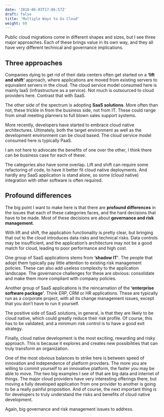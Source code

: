 ```yaml
---
date: '2018-06-03T17:06:57Z'
draft: false
title: 'Multiple Ways to Go Cloud'
weight: 60
---
```


Public cloud migrations come in different shapes and sizes, but I see three major approaches. Each of these brings value in its own way, and they all have very different technical and governance implications.

## Three approaches

Companies dying to get rid of their data centers often get started on a **‘lift and shift’** approach, where applications are moved from existing servers to equivalent servers in the cloud. The cloud service model consumed here is mainly IaaS (infrastructure as a service). Not much is outsourced to cloud providers here. Contrast that with SaaS.

The other side of the spectrum is adopting **SaaS solutions**. More often than not, these trickle in from the business side, not from IT. These could range from small meeting planners to full blown sales support systems.

More recently, developers have started to embrace cloud native architectures. Ultimately, both the target environment as well as the development environment can be cloud based. The cloud service model consumed here is typically PaaS.

I am not here to advocate the benefits of one over the other, I think there can be business case for each of these.

The categories also have some overlap. Lift and shift can require some refactoring of code, to have it better fit cloud native deployments. And hardly any SaaS application is stand alone, so some (cloud native) integration with other software is often required.

## Profound differences

The big point I want to make here is that there are **profound differences** in the issues that each of these categories faces, and the hard decisions that have to be made. Most of these decisions are about **governance and risk management**.

With lift and shift, the application functionality is pretty clear, but bringing that out to the cloud introduces data risks and technical risks. Data controls may be insufficient, and the application’s architecture may not be a good match for cloud, leading to poor performance and high cost.

One group of SaaS applications stems from **‘shadow IT’**. The people that adopt them typically pay little attention to existing risk management policies. These can also add useless complexity to the application landscape. The governance challenges for these are obvious: consolidate and make them more compliant with company policies.

Another group of SaaS applications is the reincarnation of the **‘enterprise software package’**. Think ERP, CRM or HR applications. These are typically run as a corporate project, with all its change management issues, except that you don’t have to run it yourself.

The positive side of SaaS solutions, in general, is that they are likely to be cloud native, which could greatly reduce their risk profile. Of course, this has to be validated, and a minimum risk control is to have a good exit strategy.

Finally, cloud native development is the most exciting, rewarding and risky approach. This is because it explores and creates new possibilities that can truly transform an organization.

One of the most obvious balances to strike here is between speed of innovation and independence of platform providers. The more you are willing to commit yourself to an innovative platform, the faster you may be able to move. The two big examples I see of that are big data and internet of things. The major cloud providers have very interesting offerings there, but moving a fully developed application from one provider to another is going to be a really painful proposition. And of course, the next important thing is for developers to truly understand the risks and benefits of cloud native development.

Again, big governance and risk management issues to address.
